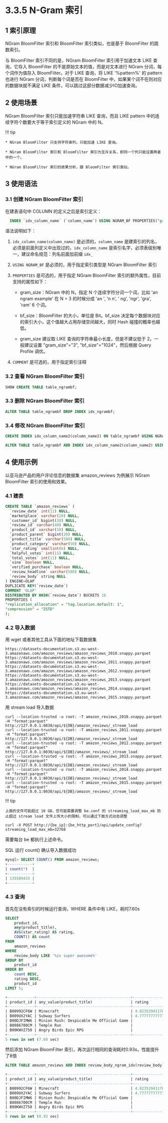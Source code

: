 # 3.3.5 N-Gram 索引

## 1 索引原理

NGram BloomFilter 索引和 BloomFilter 索引类似，也是基于 BloomFilter 的跳数索引。

与 BloomFilter 索引不同的是，NGram BloomFilter 索引用于加速文本 LIKE 查询，它存入 BloomFilter 的不是原始文本的值，而是对文本进行 NGram 分词，每个词作为值存入 BloomFilter。对于 LIKE 查询，将 LIKE '%pattern%' 的 pattern 也进行 NGram 分词，判断每个词是否在 BloomFilter 中，如果某个词不在则对应的数据块就不满足 LIKE 条件，可以跳过这部分数据减少IO加速查询。

## 2 使用场景

NGram BloomFilter 索引只能加速字符串 LIKE 查询，而且 LIKE pattern 中的连续字符个数要大于等于索引定义的 NGram 中的 N。

!!! tip

    * NGram BloomFilter 只支持字符串列，只能加速 LIKE 查询。
    
    * NGram BloomFilter 索引和 BloomFilter 索引为互斥关系，即同一个列只能设置两者中的一个。
    
    * NGram BloomFilter 索引的效果分析，跟 BloomFilter 索引类似。

## 3 使用语法

### 3.1 创建 NGram BloomFilter 索引

在建表语句中 COLUMN 的定义之后是索引定义：

```sql
  INDEX `idx_column_name` (`column_name`) USING NGRAM_BF PROPERTIES("gram_size"="3", "bf_size"="1024") COMMENT 'username ngram_bf index'
```

语法说明如下：

1. `idx_column_name(column_name)` 是必须的，`column_name` 是建索引的列名，必须是前面列定义中出现过的，`idx_column_name` 是索引名字，必须表级别唯一，建议命名规范：列名前面加前缀 `idx_`

2. `USING NGRAM_BF` 是必须的，用于指定索引类型是 NGram BloomFilter 索引

3. `PROPERTIES` 是可选的，用于指定 NGram BloomFilter 索引的额外属性，目前支持的属性如下：

    * gram_size：NGram 中的 N，指定 N 个连续字符分词一个词，比如 'an ngram example' 在 N = 3 的时候分成 'an ', 'n n', ' ng', 'ngr', 'gra', 'ram' 6 个词。

    * bf_size：BloomFilter 的大小，单位是 Bit。bf_size 决定每个数据块对应的索引大小，这个值越大占用存储空间越大，同时 Hash 碰撞的概率也越低。

    * gram_size 建议取 LIKE 查询的字符串最小长度，但是不建议低于 2。一般建议设置 "gram_size"="3", "bf_size"="1024"，然后根据 Query Profile 调优。

4. `COMMENT` 是可选的，用于指定索引注释

### 3.2 查看 NGram BloomFilter 索引

```sql
SHOW CREATE TABLE table_ngrambf;
```

### 3.3 删除 NGram BloomFilter 索引

```sql
ALTER TABLE table_ngrambf DROP INDEX idx_ngrambf;
```

### 3.4 修改 NGram BloomFilter 索引

```sql
CREATE INDEX idx_column_name2(column_name2) ON table_ngrambf USING NGRAM_BF PROPERTIES("gram_size"="3", "bf_size"="1024") COMMENT 'username ngram_bf index';

ALTER TABLE table_ngrambf ADD INDEX idx_column_name2(column_name2) USING NGRAM_BF PROPERTIES("gram_size"="3", "bf_size"="1024") COMMENT 'username ngram_bf index';
```

## 4 使用示例

以亚马逊产品的用户评论信息的数据集 amazon_reviews 为例展示 NGram BloomFilter 索引的使用和效果。

### 4.1 建表

```sql
CREATE TABLE `amazon_reviews` (  
  `review_date` int(11) NULL,  
  `marketplace` varchar(20) NULL,  
  `customer_id` bigint(20) NULL,  
  `review_id` varchar(40) NULL,
  `product_id` varchar(10) NULL,
  `product_parent` bigint(20) NULL,
  `product_title` varchar(500) NULL,
  `product_category` varchar(50) NULL,
  `star_rating` smallint(6) NULL,
  `helpful_votes` int(11) NULL,
  `total_votes` int(11) NULL,
  `vine` boolean NULL,
  `verified_purchase` boolean NULL,
  `review_headline` varchar(500) NULL,
  `review_body` string NULL
) ENGINE=OLAP
DUPLICATE KEY(`review_date`)
COMMENT 'OLAP'
DISTRIBUTED BY HASH(`review_date`) BUCKETS 16
PROPERTIES (
"replication_allocation" = "tag.location.default: 1",
"compression" = "ZSTD"
);
```

### 4.2 导入数据

用 wget 或者其他工具从下面的地址下载数据集

```shell
https://datasets-documentation.s3.eu-west-3.amazonaws.com/amazon_reviews/amazon_reviews_2010.snappy.parquet
https://datasets-documentation.s3.eu-west-3.amazonaws.com/amazon_reviews/amazon_reviews_2011.snappy.parquet
https://datasets-documentation.s3.eu-west-3.amazonaws.com/amazon_reviews/amazon_reviews_2012.snappy.parquet
https://datasets-documentation.s3.eu-west-3.amazonaws.com/amazon_reviews/amazon_reviews_2013.snappy.parquet
https://datasets-documentation.s3.eu-west-3.amazonaws.com/amazon_reviews/amazon_reviews_2014.snappy.parquet
https://datasets-documentation.s3.eu-west-3.amazonaws.com/amazon_reviews/amazon_reviews_2015.snappy.parquet
```

用 stream load 导入数据

```shell
curl --location-trusted -u root: -T amazon_reviews_2010.snappy.parquet -H "format:parquet" http://127.0.0.1:8030/api/${DB}/amazon_reviews/_stream_load
curl --location-trusted -u root: -T amazon_reviews_2011.snappy.parquet -H "format:parquet" http://127.0.0.1:8030/api/${DB}/amazon_reviews/_stream_load
curl --location-trusted -u root: -T amazon_reviews_2012.snappy.parquet -H "format:parquet" http://127.0.0.1:8030/api/${DB}/amazon_reviews/_stream_load
curl --location-trusted -u root: -T amazon_reviews_2013.snappy.parquet -H "format:parquet" http://127.0.0.1:8030/api/${DB}/amazon_reviews/_stream_load
curl --location-trusted -u root: -T amazon_reviews_2014.snappy.parquet -H "format:parquet" http://127.0.0.1:8030/api/${DB}/amazon_reviews/_stream_load
curl --location-trusted -u root: -T amazon_reviews_2015.snappy.parquet -H "format:parquet" http://127.0.0.1:8030/api/${DB}/amazon_reviews/_stream_load
```

!!! tip

    上面的文件可能超过 10 GB，您可能需要调整 be.conf 的 streaming_load_max_mb 防止超过 stream load 文件上传大小的限制，可以通过下面方式动态调整

```shell
curl -X POST http://{be_ip}:{be_http_port}/api/update_config?streaming_load_max_mb=32768
```

需要每台 be 都执行上述命令。

SQL 运行 count() 确认导入数据成功

```sql
mysql> SELECT COUNT() FROM amazon_reviews;
+-----------+
| count(*)  |
+-----------+
| 135589433 |
+-----------+
```

### 4.3 查询

首先在没有索引的时候运行查询，WHERE 条件中有 LIKE，耗时7.60s

```sql
SELECT
    product_id,
    any(product_title),
    AVG(star_rating) AS rating,
    COUNT() AS count
FROM
    amazon_reviews
WHERE
    review_body LIKE '%is super awesome%'
GROUP BY
    product_id
ORDER BY
    count DESC,
    rating DESC,
    product_id
LIMIT 5;

+------------+------------------------------------------+--------------------+-------+
| product_id | any_value(product_title)                 | rating             | count |
+------------+------------------------------------------+--------------------+-------+
| B00992CF6W | Minecraft                                | 4.8235294117647056 |    17 |
| B009UX2YAC | Subway Surfers                           | 4.7777777777777777 |     9 |
| B00DJFIMW6 | Minion Rush: Despicable Me Official Game |              4.875 |     8 |
| B0086700CM | Temple Run                               |                  5 |     6 |
| B00KWVZ750 | Angry Birds Epic RPG                     |                  5 |     6 |
+------------+------------------------------------------+--------------------+-------+
5 rows in set (7.60 sec)
```

然后添加 NGram BloomFilter 索引，再次运行相同的查询耗时0.93s，性能提升了8倍

```sql
ALTER TABLE amazon_reviews ADD INDEX review_body_ngram_idx(review_body) USING NGRAM_BF PROPERTIES("gram_size"="10", "bf_size"="10240");
```

```sql
+------------+------------------------------------------+--------------------+-------+
| product_id | any_value(product_title)                 | rating             | count |
+------------+------------------------------------------+--------------------+-------+
| B00992CF6W | Minecraft                                | 4.8235294117647056 |    17 |
| B009UX2YAC | Subway Surfers                           | 4.7777777777777777 |     9 |
| B00DJFIMW6 | Minion Rush: Despicable Me Official Game |              4.875 |     8 |
| B0086700CM | Temple Run                               |                  5 |     6 |
| B00KWVZ750 | Angry Birds Epic RPG                     |                  5 |     6 |
+------------+------------------------------------------+--------------------+-------+
5 rows in set (0.93 sec)
```
